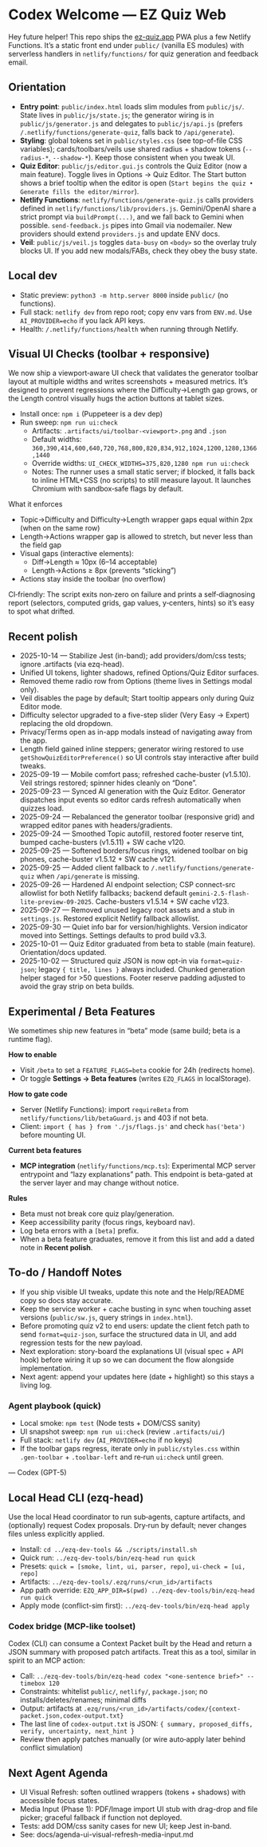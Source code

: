 # Codex Welcome — EZ Quiz Web

Hey future helper! This repo ships the [ez-quiz.app](https://ez-quiz.app) PWA plus a few Netlify Functions. It’s a static front end under `public/` (vanilla ES modules) with serverless handlers in `netlify/functions/` for quiz generation and feedback email.

## Orientation
- **Entry point**: `public/index.html` loads slim modules from `public/js/`. State lives in `public/js/state.js`; the generator wiring is in `public/js/generator.js` and delegates to `public/js/api.js` (prefers `/.netlify/functions/generate-quiz`, falls back to `/api/generate`).
- **Styling**: global tokens set in `public/styles.css` (see top-of-file CSS variables); cards/toolbars/veils use shared radius + shadow tokens (`--radius-*`, `--shadow-*`). Keep those consistent when you tweak UI.
- **Quiz Editor**: `public/js/editor.gui.js` controls the Quiz Editor (now a main feature). Toggle lives in Options → Quiz Editor. The Start button shows a brief tooltip when the editor is open (`Start begins the quiz • Generate fills the editor/mirror`).
- **Netlify Functions**: `netlify/functions/generate-quiz.js` calls providers defined in `netlify/functions/lib/providers.js`. Gemini/OpenAI share a strict prompt via `buildPrompt(...)`, and we fall back to Gemini when possible. `send-feedback.js` pipes into Gmail via nodemailer. New providers should extend `providers.js` and update ENV docs.
- **Veil**: `public/js/veil.js` toggles `data-busy` on `<body>` so the overlay truly blocks UI. If you add new modals/FABs, check they obey the busy state.

## Local dev
- Static preview: `python3 -m http.server 8000` inside `public/` (no functions).
- Full stack: `netlify dev` from repo root; copy env vars from `ENV.md`. Use `AI_PROVIDER=echo` if you lack API keys.
- Health: `/.netlify/functions/health` when running through Netlify.

## Visual UI Checks (toolbar + responsive)

We now ship a viewport‑aware UI check that validates the generator toolbar layout at multiple widths and writes screenshots + measured metrics. It’s designed to prevent regressions where the Difficulty→Length gap grows, or the Length control visually hugs the action buttons at tablet sizes.

- Install once: `npm i` (Puppeteer is a dev dep)
- Run sweep: `npm run ui:check`
  - Artifacts: `.artifacts/ui/toolbar-<viewport>.png` and `.json`
  - Default widths: `360,390,414,600,640,720,768,800,820,834,912,1024,1200,1280,1366,1440`
  - Override widths: `UI_CHECK_WIDTHS=375,820,1280 npm run ui:check`
  - Notes: The runner uses a small static server; if blocked, it falls back to inline HTML+CSS (no scripts) to still measure layout. It launches Chromium with sandbox‑safe flags by default.

What it enforces
- Topic→Difficulty and Difficulty→Length wrapper gaps equal within 2px (when on the same row)
- Length→Actions wrapper gap is allowed to stretch, but never less than the field gap
- Visual gaps (interactive elements):
  - Diff→Length ≈ 10px (6–14 acceptable)
  - Length→Actions ≥ 8px (prevents “sticking”)
- Actions stay inside the toolbar (no overflow)

CI‑friendly: The script exits non‑zero on failure and prints a self‑diagnosing report (selectors, computed grids, gap values, y‑centers, hints) so it’s easy to spot what drifted.

## Recent polish
- 2025-10-14 — Stabilize Jest (in-band); add providers/dom/css tests; ignore .artifacts (via ezq-head).
- Unified UI tokens, lighter shadows, refined Options/Quiz Editor surfaces.
- Removed theme radio row from Options (theme lives in Settings modal only).
- Veil disables the page by default; Start tooltip appears only during Quiz Editor mode.
- Difficulty selector upgraded to a five-step slider (Very Easy → Expert) replacing the old dropdown.
- Privacy/Terms open as in-app modals instead of navigating away from the app.
- Length field gained inline steppers; generator wiring restored to use `getShowQuizEditorPreference()` so UI controls stay interactive after build tweaks.
- 2025-09-19 — Mobile comfort pass; refreshed cache-buster (v1.5.10). Veil strings restored; spinner hides cleanly on “Done”.
- 2025-09-23 — Synced AI generation with the Quiz Editor. Generator dispatches input events so editor cards refresh automatically when quizzes load.
- 2025-09-24 — Rebalanced the generator toolbar (responsive grid) and wrapped editor panes with headers/gradients.
- 2025-09-24 — Smoothed Topic autofill, restored footer reserve tint, bumped cache-busters (v1.5.11) + SW cache v120.
- 2025-09-25 — Softened borders/focus rings, widened toolbar on big phones, cache-buster v1.5.12 + SW cache v121.
- 2025-09-25 — Added client fallback to `/.netlify/functions/generate-quiz` when `/api/generate` is missing.
- 2025-09-26 — Hardened AI endpoint selection; CSP connect-src allowlist for both Netlify fallbacks; backend default `gemini-2.5-flash-lite-preview-09-2025`. Cache-busters v1.5.14 + SW cache v123.
- 2025-09-27 — Removed unused legacy root assets and a stub in `settings.js`. Restored explicit Netlify fallback allowlist.
- 2025-09-30 — Quiet info bar for version/highlights. Version indicator moved into Settings. Settings defaults to prod build v3.3.
- 2025-10-01 — Quiz Editor graduated from beta to stable (main feature). Orientation/docs updated.
- 2025-10-02 — Structured quiz JSON is now opt-in via `format=quiz-json`; legacy `{ title, lines }` always included. Chunked generation helper staged for >50 questions. Footer reserve padding adjusted to avoid the gray strip on beta builds.

## Experimental / Beta Features
We sometimes ship new features in “beta” mode (same build; beta is a runtime flag).

**How to enable**  
- Visit `/beta` to set a `FEATURE_FLAGS=beta` cookie for 24h (redirects home).  
- Or toggle **Settings → Beta features** (writes `EZQ_FLAGS` in localStorage).

**How to gate code**  
- Server (Netlify Functions): import `requireBeta` from `netlify/functions/lib/betaGuard.js` and 403 if not beta.  
- Client: `import { has } from './js/flags.js'` and check `has('beta')` before mounting UI.

**Current beta features**
- **MCP integration** (`netlify/functions/mcp.ts`): Experimental MCP server entrypoint and “lazy explanations” path. This endpoint is beta-gated at the server layer and may change without notice.

**Rules**
- Beta must not break core quiz play/generation.  
- Keep accessibility parity (focus rings, keyboard nav).  
- Log beta errors with a `[beta]` prefix.  
- When a beta feature graduates, remove it from this list and add a dated note in **Recent polish**.

## To-do / Handoff Notes
- If you ship visible UI tweaks, update this note and the Help/README copy so docs stay accurate.
- Keep the service worker + cache busting in sync when touching asset versions (`public/sw.js`, query strings in `index.html`).
- Before promoting quiz v2 to end users: update the client fetch path to send `format=quiz-json`, surface the structured data in UI, and add regression tests for the new payload.
- Next exploration: story-board the explanations UI (visual spec + API hook) before wiring it up so we can document the flow alongside implementation.
- Next agent: append your updates here (date + highlight) so this stays a living log.

### Agent playbook (quick)
- Local smoke: `npm test` (Node tests + DOM/CSS sanity)
- UI snapshot sweep: `npm run ui:check` (review `.artifacts/ui/`)
- Full stack: `netlify dev` (`AI_PROVIDER=echo` if no keys)
- If the toolbar gaps regress, iterate only in `public/styles.css` within `.gen-toolbar` + `.toolbar-left` and re‑run `ui:check` until green.

— Codex (GPT-5)

## Local Head CLI (ezq-head)

Use the local Head coordinator to run sub‑agents, capture artifacts, and (optionally) request Codex proposals. Dry‑run by default; never changes files unless explicitly applied.

- Install: `cd ../ezq-dev-tools && ./scripts/install.sh`
- Quick run: `../ezq-dev-tools/bin/ezq-head run quick`
- Presets: `quick = [smoke, lint, ui, parser, repo]`, `ui-check = [ui, repo]`
- Artifacts: `../ezq-dev-tools/.ezq/runs/<run_id>/artifacts`
- App path override: `EZQ_APP_DIR=$(pwd) ../ezq-dev-tools/bin/ezq-head run quick`
- Apply mode (conflict-sim first): `../ezq-dev-tools/bin/ezq-head apply`

### Codex bridge (MCP-like toolset)

Codex (CLI) can consume a Context Packet built by the Head and return a JSON summary with proposed patch artifacts. Treat this as a tool, similar in spirit to an MCP action:

- Call: `../ezq-dev-tools/bin/ezq-head codex "<one‑sentence brief>" --timebox 120`
- Constraints: whitelist `public/`, `netlify/`, `package.json`; no installs/deletes/renames; minimal diffs
- Output: artifacts at `.ezq/runs/<run_id>/artifacts/codex/{context-packet.json,codex-output.txt}`
- The last line of `codex-output.txt` is JSON: `{ summary, proposed_diffs, verify, uncertainty, next_hint }`
- Review then apply patches manually (or wire auto‑apply later behind conflict simulation)

## Next Agent Agenda
- UI Visual Refresh: soften outlined wrappers (tokens + shadows) with accessible focus states.
- Media Input (Phase 1): PDF/Image import UI stub with drag-drop and file picker; graceful fallback if function not deployed.
- Tests: add DOM/css sanity cases for new UI; keep Jest in-band.
- See: docs/agenda-ui-visual-refresh-media-input.md
